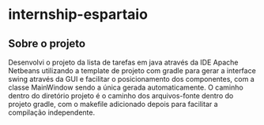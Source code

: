 # internship-espartaio

## Sobre o projeto
Desenvolvi o projeto da lista de tarefas em java através da IDE Apache Netbeans utilizando a template de projeto com gradle para gerar a interface swing através da GUI e facilitar o posicionamento dos componentes, com a classe MainWindow sendo a única gerada automaticamente. O caminho dentro do diretório projeto é o caminho dos arquivos-fonte dentro do projeto gradle, com o makefile adicionado depois para facilitar a compilação independente.
